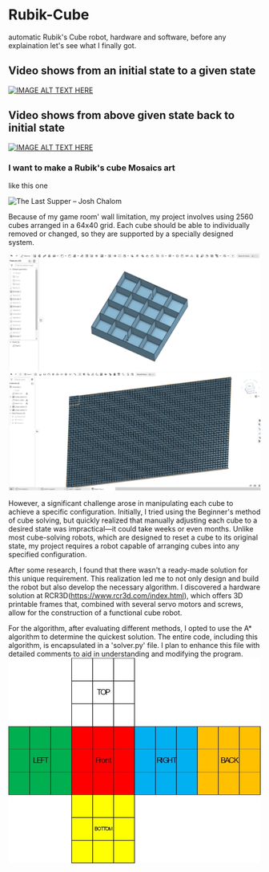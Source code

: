 # Rubik-Cube
automatic Rubik's Cube robot, hardware and software, before any explaination let's see what I finally got.

## Video shows from an initial state to a given state
[![IMAGE ALT TEXT HERE](https://img.youtube.com/vi/pOypncBmyBM/sddefault.jpg)](https://www.youtube.com/shorts/pOypncBmyBM)
## Video shows from above given state back to initial state
[![IMAGE ALT TEXT HERE](https://img.youtube.com/vi/yvKblBVN4P4/sddefault.jpg)](https://www.youtube.com/shorts/yvKblBVN4P4)

### I want to make a Rubik's cube Mosaics art
like this one

![The Last Supper – Josh Chalom](https://ruwix.com/pics/art/mosaics/last-supper-rubiks-cube-mosaic.jpg)

Because of my game room' wall limitation, my project involves using 2560 cubes arranged in a 64x40 grid. Each cube should be able to individually removed or changed, so they are supported by a specially designed system.

![supoort system - individual](support/cube-support-individual.jpg)
![support system - assembly](support/cube-support-assembly.jpg)

However, a significant challenge arose in manipulating each cube to achieve a specific configuration. Initially, I tried using the Beginner's method of cube solving, but quickly realized that manually adjusting each cube to a desired state was impractical—it could take weeks or even months. Unlike most cube-solving robots, which are designed to reset a cube to its original state, my project requires a robot capable of arranging cubes into any specified configuration.

After some research, I found that there wasn't a ready-made solution for this unique requirement. This realization led me to not only design and build the robot but also develop the necessary algorithm. I discovered a hardware solution at RCR3D(https://www.rcr3d.com/index.html), which offers 3D printable frames that, combined with several servo motors and screws, allow for the construction of a functional cube robot.

For the algorithm, after evaluating different methods, I opted to use the A\* algorithm to determine the quickest solution. The entire code, including this algorithm, is encapsulated in a 'solver.py' file. I plan to enhance this file with detailed comments to aid in understanding and modifying the program.
![Rubik's cube initial state](cube-initial-state.jpg)
